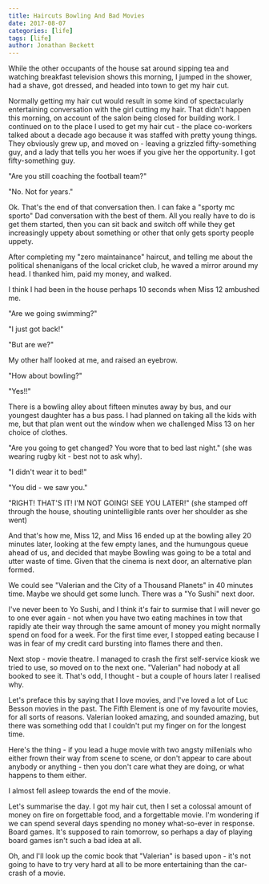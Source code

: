 ```yaml
---
title: Haircuts Bowling And Bad Movies
date: 2017-08-07
categories: [life]
tags: [life]
author: Jonathan Beckett
---
```


While the other occupants of the house sat around sipping tea and watching breakfast television shows this morning, I jumped in the shower, had a shave, got dressed, and headed into town to get my hair cut.

Normally getting my hair cut would result in some kind of spectacularly entertaining conversation with the girl cutting my hair. That didn't happen this morning, on account of the salon being closed for building work. I continued on to the place I used to get my hair cut - the place co-workers talked about a decade ago because it was staffed with pretty young things. They obviously grew up, and moved on - leaving a grizzled fifty-something guy, and a lady that tells you her woes if you give her the opportunity. I got fifty-something guy.

"Are you still coaching the football team?"

"No. Not for years."

Ok. That's the end of that conversation then. I can fake a "sporty mc sporto" Dad conversation with the best of them. All you really have to do is get them started, then you can sit back and switch off while they get increasingly uppety about something or other that only gets sporty people uppety.

After completing my "zero maintainance" haircut, and telling me about the political shenanigans of the local cricket club, he waved a mirror around my head. I thanked him, paid my money, and walked.

I think I had been in the house perhaps 10 seconds when Miss 12 ambushed me.

"Are we going swimming?"

"I just got back!"

"But are we?"

My other half looked at me, and raised an eyebrow.

"How about bowling?"

"Yes!!"

There is a bowling alley about fifteen minutes away by bus, and our youngest daughter has a bus pass. I had planned on taking all the kids with me, but that plan went out the window when we challenged Miss 13 on her choice of clothes.

"Are you going to get changed? You wore that to bed last night." (she was wearing rugby kit - best not to ask why).

"I didn't wear it to bed!"

"You did - we saw you."

"RIGHT! THAT'S IT! I'M NOT GOING! SEE YOU LATER!" (she stamped off through the house, shouting unintelligible rants over her shoulder as she went)

And that's how me, Miss 12, and Miss 16 ended up at the bowling alley 20 minutes later, looking at the few empty lanes, and the humungous queue ahead of us, and decided that maybe Bowling was going to be a total and utter waste of time. Given that the cinema is next door, an alternative plan formed.

We could see "Valerian and the City of a Thousand Planets" in 40 minutes time. Maybe we should get some lunch. There was a "Yo Sushi" next door.

I've never been to Yo Sushi, and I think it's fair to surmise that I will never go to one ever again - not when you have two eating machines in tow that rapidly ate their way through the same amount of money you might normally spend on food for a week. For the first time ever, I stopped eating because I was in fear of my credit card bursting into flames there and then.

Next stop - movie theatre. I managed to crash the first self-service kiosk we tried to use, so moved on to the next one. "Valerian" had nobody at all booked to see it. That's odd, I thought - but a couple of hours later I realised why.

Let's preface this by saying that I love movies, and I've loved a lot of Luc Besson movies in the past. The Fifth Element is one of my favourite movies, for all sorts of reasons. Valerian looked amazing, and sounded amazing, but there was something odd that I couldn't put my finger on for the longest time.

Here's the thing - if you lead a huge movie with two angsty millenials who either frown their way from scene to scene, or don't appear to care about anybody or anything - then you don't care what they are doing, or what happens to them either.

I almost fell asleep towards the end of the movie.

Let's summarise the day. I got my hair cut, then I set a colossal amount of money on fire on forgettable food, and a forgettable movie. I'm wondering if we can spend several days spending no money what-so-ever in response. Board games. It's supposed to rain tomorrow, so perhaps a day of playing board games isn't such a bad idea at all.

Oh, and I'll look up the comic book that "Valerian" is based upon - it's not going to have to try very hard at all to be more entertaining than the car-crash of a movie.